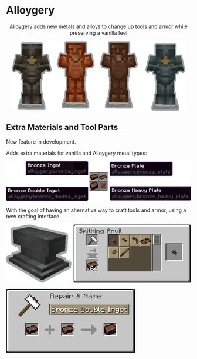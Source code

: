 # Alloygery
<p align="center">
Alloygery adds new metals and alloys to change up tools and armor while preserving a vanilla feel
</p>

<p align="center">
<img src="readmeAssets/armors.png"/>
</p>

<h2 align="left">Extra Materials and Tool Parts</h2>
<p>New feature in development.</p>
<p>Adds extra materials for vanilla and Alloygery metal types:</p>
<p><img src="readmeAssets/materials.png"/></p>
<p>With the goal of having an alternative way to craft tools and armor, using a new crafting interface</p>
<p><img src="readmeAssets/smithing_anvil_crafting_banner.png"/></p>
<p><img src="readmeAssets/double_ingot_crafting.png"/>
